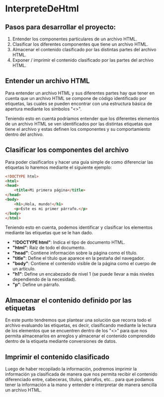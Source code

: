 # InterpreteDeHtml
## Pasos para desarrollar el proyecto:

1. Entender los componentes particulares de un archivo HTML.
2. Clasificar los diferentes componentes que tiene un archivo HTML.
3. Almacenar el contenido clasificado por las distintas partes del archivo HTML.
4. Exponer / imprimir el contenido clasificado por las partes del archivo HTML.

## Entender un archivo HTML

Para entender un archivo HTML y sus diferentes partes hay que tener en cuenta que un archivo HTML se compone de código identificado por etiquetas, las cuales se pueden encontrar con una estructura básica de apertura mediante los símbolos "<>".

Teniendo esto en cuenta podríamos entender que los diferentes elementos de un archivo HTML se ven identificados por las distintas etiquetas que tiene el archivo y estas definen los componentes y su comportamiento dentro del archivo.

## Clasificar los componentes del archivo

Para poder clasificarlos y hacer una guía simple de como diferenciar las etiquetas lo haremos mediante el siguiente ejemplo:

```HTMl
<!DOCTYPE html>
<html> 
<head>
	<title>Mi primera página</title> 
</head> 
<body> 
	<h1>¡Hola, mundo!</h1> 
	<p>Este es mi primer párrafo.</p> 
</body> 
</html>
```

Teniendo esto en cuenta, podemos identificar y clasificar los elementos mediante las etiquetas que se le han dado.

- **"!DOCTYPE html"**: Indica el tipo de documento HTML.
- **"html"**:  Raíz de todo el documento.
- **"head"**: Contiene información sobre la página como el título.
- **"title"**: Define el título que aparece en la pestaña del navegador.
- **"body"**: Contiene el contenido visible de la página como el cuerpo de un artículo.
- **"h1"**: Define un encabezado de nivel 1 (se puede llevar a más niveles dependiendo de la necesidad).
- **"p"**: Define un párrafo.

## Almacenar el contenido definido por las etiquetas

En este punto tendremos que plantear una solución que recorra todo el archivo evaluando las etiquetas, es decir, clasificando mediante la lectura de los elementos que se encuentren dentro de los "<>" para que nos permita almacenarlos en arreglos y almacenar el contenido comprendido dentro de la etiqueta mediante conversiones de datos.

## Imprimir el contenido clasificado

Luego de haber recopilado la información, podremos imprimir la información ya clasificada de manera que nos permita recibir el contenido diferenciado entre, cabeceras, títulos, párrafos, etc... para que podamos tener la información a la mano y entender e interpretar de manera sencilla un archivo HTML.
